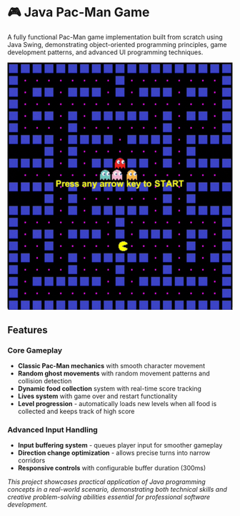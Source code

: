 # 🎮 Java Pac-Man Game

A fully functional Pac-Man game implementation built from scratch using Java Swing, demonstrating object-oriented programming principles, game development patterns, and advanced UI programming techniques.

![Watch the video](src/images/pacman.gif)

## Features
### Core Gameplay
- **Classic Pac-Man mechanics** with smooth character movement
- **Random ghost movements** with random movement patterns and collision detection
- **Dynamic food collection** system with real-time score tracking
- **Lives system** with game over and restart functionality
- **Level progression** - automatically loads new levels when all food is collected and keeps track of high score
### Advanced Input Handling
- **Input buffering system** - queues player input for smoother gameplay
- **Direction change optimization** - allows precise turns into narrow corridors
- **Responsive controls** with configurable buffer duration (300ms)

*This project showcases practical application of Java programming concepts in a real-world scenario, demonstrating both technical skills and creative problem-solving abilities essential for professional software development.*
